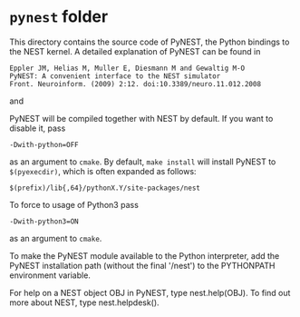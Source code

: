 # `pynest` folder

This directory contains the source code of PyNEST, the Python bindings
to the NEST kernel. A detailed explanation of PyNEST can be found in

    Eppler JM, Helias M, Muller E, Diesmann M and Gewaltig M-O
    PyNEST: A convenient interface to the NEST simulator
    Front. Neuroinform. (2009) 2:12. doi:10.3389/neuro.11.012.2008

and

    

PyNEST will be compiled together with NEST by default. If you want to
disable it, pass

    -Dwith-python=OFF

as an argument to `cmake`. By default, `make install` will install
PyNEST to `$(pyexecdir)`, which is often expanded as follows:

    $(prefix)/lib{,64}/pythonX.Y/site-packages/nest


To force to usage of Python3 pass

    -Dwith-python3=ON

as an argument to `cmake`.


To make the PyNEST module available to the Python interpreter, add the
PyNEST installation path (without the final '/nest') to the PYTHONPATH
environment variable.

For help on a NEST object OBJ in PyNEST, type nest.help(OBJ). To find
out more about NEST, type nest.helpdesk().
